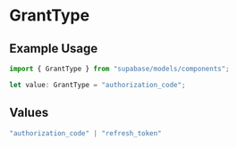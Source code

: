# GrantType

## Example Usage

```typescript
import { GrantType } from "supabase/models/components";

let value: GrantType = "authorization_code";
```

## Values

```typescript
"authorization_code" | "refresh_token"
```